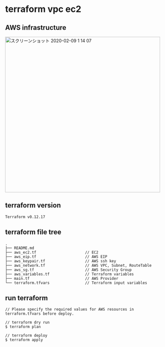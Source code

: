 # terraform vpc ec2 

## AWS infrastructure

<img width="500" alt="スクリーンショット 2020-02-09 1 14 07" src="https://user-images.githubusercontent.com/17561411/74088402-85b7df00-4ad9-11ea-91fa-f534be1074a4.png">

## terraform version
```
Terraform v0.12.17
```

## terraform file tree
```
.
├── README.md
├── aws_ec2.tf                      // EC2
├── aws_eip.tf                      // AWS EIP
├── aws_keypair.tf                  // AWS ssh key
├── aws_network.tf                  // AWS VPC, Subnet, RouteTable
├── aws_sg.tf                       // AWS Security Group
├── aws_variables.tf                // Terraform variables
├── main.tf                         // AWS Provider
└── terraform.tfvars                // Terraform input variables
```

## run terraform

```
// Please specify the required values ​​for AWS resources in terraform.tfvars before deploy.

// terraform dry run
$ terraform plan

// terraform deploy
$ terraform apply
```